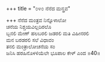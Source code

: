 +++
title = "೦೪೦ ನೆನೆದ ಮನ್ತ್ರವ"

+++
ನೆನೆದ ಮಂತ್ರವ ನಿನ್ನೊಳಾಲೋ  
ಚನೆಯ ನಿಶ್ಚಯವಿಲ್ಲದಿರಲೊ  
ಬ್ಬನಲಿ ಮೇಣ್ ಹಲಬರಲಿ ಜಡರಲಿ ಮತಿ ವಿಹೀನರಲಿ  
ಮನ ಬರಡರಲಿ ಸಲೆ ವಿಧಾವಂ  
ತನಲಿ ಮಂತ್ರಾಲೋಚನೆಯ ಸಂ  
ಜನಿಸಿ ಹರಹಿನೊಳಳಿಯೆಲೇ ಭೂಪಾಲ ಕೇಳ್ ಎಂದ    ॥40॥